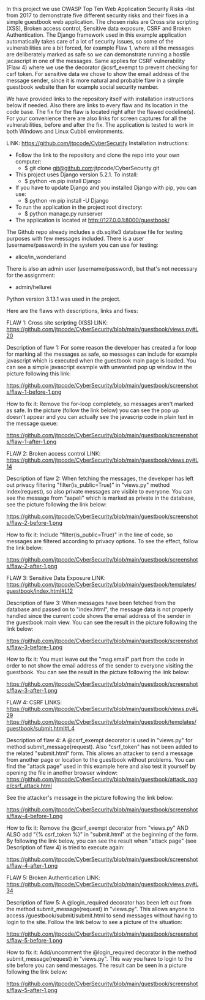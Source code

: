In this project we use OWASP Top Ten Web Application Security Risks -list from 2017 to demonstrate five different security risks and their fixes in a simple guestbook web application. The chosen risks are Cross site scripting (XSS), Broken access control, Sensitive data exposure, CSRF and Broken Authentication. The Django framework used in this example application automatically takes care of a lot of security issues, so some of the vulnerabilities are a bit forced, for example Flaw 1, where all the messages are deliberately marked as safe so we can demonstrate running a hostile jacascript in one of the messages. Same applies for CSRF vulnerability (Flaw 4) where we use the decorator @csrf_exempt to prevent checking for csrf token. For sensitive data we chose to show the email address of the message sender, since it is more natural and probable flaw in a simple guestbook website than for example social security number.

We have provided links to the repository itself with installation instructions below if needed. Also there are links to every flaw and its location in the code base. The fix for the flaw is located right after the flawed codeline(s). For your convenience there are also links for screen captures for all the vulnerabilities, before and after the fix. The application is tested to work in both Windows and Linux Cubbli environments.

LINK: https://github.com/jtpcode/CyberSecurity
Installation instructions:
- Follow the link to the repository and clone the repo into your own computer:
  - $ git clone git@github.com:jtpcode/CyberSecurity.git
- This project uses Django version 5.2.1. To install:
  - $ python -m pip install Django
- If you have to update Django and you installed Django with pip, you can use:
  - $ python -m pip install -U Django
- To run the application in the project root directory:
  - $ python manage.py runserver
- The application is located at http://127.0.0.1:8000/guestbook/

The Github repo already includes a db.sqlite3 database file for testing purposes with few messages included. There is a user (username/password) in the system you can use for testing:
- alice/in_wonderland

There is also an admin user (username/password), but that's not necessary for the assignment:
- admin/hellurei

Python version 3.13.1 was used in the project. 

Here are the flaws with descriptions, links and fixes:

FLAW 1: Cross site scripting (XSS)
LINK: https://github.com/jtpcode/CyberSecurity/blob/main/guestbook/views.py#L20

Description of flaw 1:
For some reason the developer has created a for loop for marking all the messages as safe, so messages can include for example javascript which is executed when the guestbook main page is loaded. You can see a simple javascript example with unwanted pop up window in the picture following this link:

https://github.com/jtpcode/CyberSecurity/blob/main/guestbook/screenshots/flaw-1-before-1.png


How to fix it:
Remove the for-loop completely, so messages aren't marked as safe. In the picture (follow the link below) you can see the pop up doesn't appear and you can actually see the javascrip code in plain text in the message queue:

https://github.com/jtpcode/CyberSecurity/blob/main/guestbook/screenshots/flaw-1-after-1.png


FLAW 2: Broken access control
LINK: https://github.com/jtpcode/CyberSecurity/blob/main/guestbook/views.py#L14

Description of flaw 2:
When fetching the messages, the developer has left out privacy filtering "filter(is_public=True)" in "views.py" method index(request), so also private messages are visible to everyone. You can see the message from "aapeli" which is marked as private in the database, see the picture following the link below:

https://github.com/jtpcode/CyberSecurity/blob/main/guestbook/screenshots/flaw-2-before-1.png

How to fix it:
Include "filter(is_public=True)" in the line of code, so messages are filtered according to privacy options. To see the effect, follow the link below:

https://github.com/jtpcode/CyberSecurity/blob/main/guestbook/screenshots/flaw-2-after-1.png


FLAW 3: Sensitive Data Exposure
LINK: https://github.com/jtpcode/CyberSecurity/blob/main/guestbook/templates/guestbook/index.html#L12

Description of flaw 3:
When messages have been fetched from the database and passed on to "index.html", the message data is not properly handled since the current code shows the email address of the sender in the guestbook main view. You can see the result in the picture following the link below:

https://github.com/jtpcode/CyberSecurity/blob/main/guestbook/screenshots/flaw-3-before-1.png

How to fix it:
You must leave out the "msg.email" part from the code in order to not show the email address of the sender to everyone visiting the guestbook. You can see the result in the picture following the link below:

https://github.com/jtpcode/CyberSecurity/blob/main/guestbook/screenshots/flaw-3-after-1.png


FLAW 4: CSRF
LINKS:
https://github.com/jtpcode/CyberSecurity/blob/main/guestbook/views.py#L29
https://github.com/jtpcode/CyberSecurity/blob/main/guestbook/templates/guestbook/submit.html#L4

Description of flaw 4:
A @csrf_exempt decorator is used in "views.py" for method submit_message(request). Also "csrf_token" has not been added to the related "submit.html" form. This allows an attacker to send a message from another page or location to the guestbook without problems. You can find the "attack page" used in this example here and also test it yourself by opening the file in another browser window:
https://github.com/jtpcode/CyberSecurity/blob/main/guestbook/attack_page/csrf_attack.html

See the attacker's message in the picture following the link below:

https://github.com/jtpcode/CyberSecurity/blob/main/guestbook/screenshots/flaw-4-before-1.png

How to fix it:
Remove the @csrf_exempt decorator from "views.py" AND ALSO add "{% csrf_token %}" in "submit.html" at the beginning of the form. By following the link below, you can see the result when "attack page" (see Description of flaw 4) is tried to execute again:

https://github.com/jtpcode/CyberSecurity/blob/main/guestbook/screenshots/flaw-4-after-1.png


FLAW 5: Broken Authentication
LINK: https://github.com/jtpcode/CyberSecurity/blob/main/guestbook/views.py#L34

Description of flaw 5:
A @login_required decorator has been left out from the method submit_message(request) in "views.py". This allows anyone to access /guestbook/submit/submit.html to send messages without having to login to the site. Follow the link below to see a picture of the situation:

https://github.com/jtpcode/CyberSecurity/blob/main/guestbook/screenshots/flaw-5-before-1.png

How to fix it:
Add/uncomment the @login_required decorator in the method submit_message(request) in "views.py". This way you have to login to the site before you can send messages. The result can be seen in a picture following the link below:

https://github.com/jtpcode/CyberSecurity/blob/main/guestbook/screenshots/flaw-5-after-1.png

